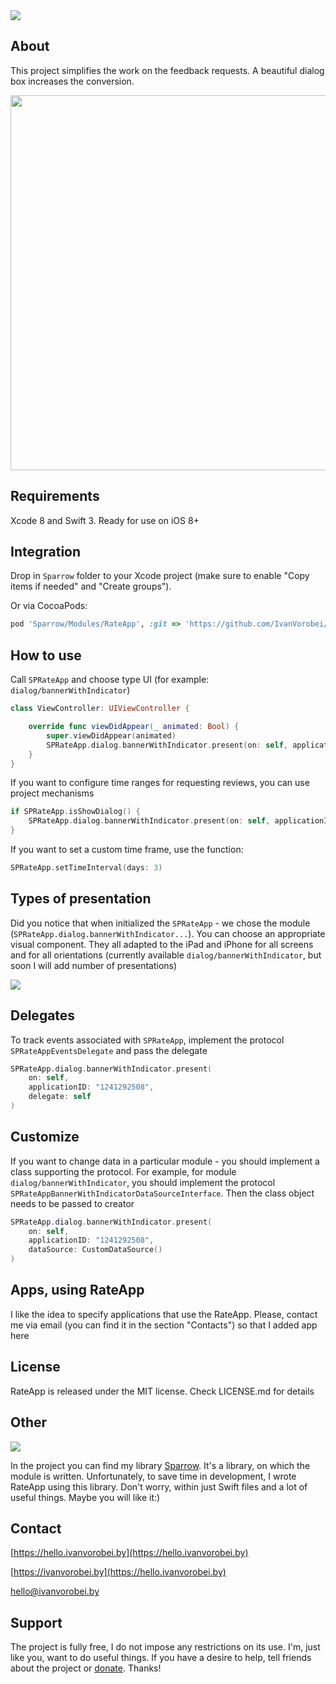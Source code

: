 <img src="https://cdn.rawgit.com/IvanVorobei/RateApp/fe2293bd/resources/rate-app%20-%20baner%20-%20outline.svg"/>

## About
This project simplifies the work on the feedback requests. A beautiful dialog box increases the conversion.

<img src="https://cdn.rawgit.com/IvanVorobei/RateApp/fe2293bd/resources/rate-app%20-%20mockup_preview.gif" width="600">

## Requirements
Xcode 8 and Swift 3. Ready for use on iOS 8+

## Integration
Drop in `Sparrow` folder to your Xcode project (make sure to enable "Copy items if needed" and "Create groups").

Or via CocoaPods:
```ruby
pod 'Sparrow/Modules/RateApp', :git => 'https://github.com/IvanVorobei/Sparrow.git’
```
## How to use
Call `SPRateApp` and choose type UI (for example: `dialog/bannerWithIndicator`)
```swift
class ViewController: UIViewController {

    override func viewDidAppear(_ animated: Bool) {
        super.viewDidAppear(animated)
        SPRateApp.dialog.bannerWithIndicator.present(on: self, applicationID: "1241292508")
    }
}
```
If you want to configure time ranges for requesting reviews, you can use project mechanisms
```swift
if SPRateApp.isShowDialog() {
    SPRateApp.dialog.bannerWithIndicator.present(on: self, applicationID: "1241292508")
}
```

If you want to set a custom time frame, use the function:
```swift
SPRateApp.setTimeInterval(days: 3)
```

## Types of presentation
Did you notice that when initialized the `SPRateApp` - we chose the module (`SPRateApp.dialog.bannerWithIndicator...`). You can choose an appropriate visual component. They all adapted to the iPad and iPhone for all screens and for all orientations (currently available `dialog/bannerWithIndicator`, but soon I will add number of presentations)

<img src="https://cdn.rawgit.com/IvanVorobei/RateApp/335d22fc/resources/rate-app_presenters.png"/>

## Delegates
To track events associated with `SPRateApp`, implement the protocol `SPRateAppEventsDelegate` and pass the delegate
```swift
SPRateApp.dialog.bannerWithIndicator.present(
    on: self,
    applicationID: "1241292508",
    delegate: self
)
```
## Customize
If you want to change data in a particular module - you should implement a class supporting the protocol. For example, for module `dialog/bannerWithIndicator`, you should implement the protocol `SPRateAppBannerWithIndicatorDataSourceInterface`. Then the class object needs to be passed to creator
```swift
SPRateApp.dialog.bannerWithIndicator.present(
    on: self,
    applicationID: "1241292508",
    dataSource: CustomDataSource()
)
```

## Apps, using RateApp
I like the idea to specify applications that use the RateApp. Please, contact me via email (you can find it in the section "Contacts") so that I added app here

## License
RateApp is released under the MIT license. Check LICENSE.md for details

## Other
<img src="https://cdn.rawgit.com/IvanVorobei/RequestPermission/e85814ac/resources/powered_by_sparrow.svg"/>

In the project you can find my library [Sparrow](https://github.com/IvanVorobei/Sparrow). It's a library, on which the module is written. Unfortunately, to save time in development, I wrote RateApp using this library. Don't worry, within just Swift files and a lot of useful things. Maybe you will like it:)

## Contact
 
[https://hello.ivanvorobei.by](https://hello.ivanvorobei.by)

[https://ivanvorobei.by](https://hello.ivanvorobei.by) 

hello@ivanvorobei.by

## Support
The project is fully free, I do not impose any restrictions on its use. I'm, just like you, want to do useful things. If you have a desire to help, tell friends about the project or [donate](http://ivanvorobei.by/donate). Thanks!
